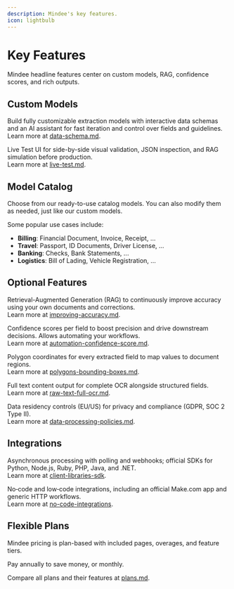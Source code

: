 ```yaml
---
description: Mindee's key features.
icon: lightbulb
---
```


# Key Features

Mindee headline features center on custom models, RAG, confidence scores, and rich outputs.

## Custom Models

Build fully customizable extraction models with interactive data schemas and an AI assistant for fast iteration and control over fields and guidelines.\
Learn more at [data-schema.md](../models/data-schema.md "mention").

Live Test UI for side-by-side visual validation, JSON inspection, and RAG simulation before production.\
Learn more at [live-test.md](../models/live-test.md "mention").

## Model Catalog

Choose from our ready-to-use catalog models. You can also modify them as needed, just like our custom models.

Some popular use cases include:

* **Billing**: Financial Document, Invoice, Receipt, ...
* **Travel**: Passport, ID Documents, Driver License, ...
* **Banking**: Checks, Bank Statements, ...
* **Logistics**: Bill of Lading, Vehicle Registration, ...

## Optional Features

Retrieval-Augmented Generation (RAG) to continuously improve accuracy using your own documents and corrections.\
Learn more at [improving-accuracy.md](../models/optional-features/improving-accuracy.md "mention").

Confidence scores per field to boost precision and drive downstream decisions. Allows automating your workflows.\
Learn more at [automation-confidence-score.md](../models/optional-features/automation-confidence-score.md "mention").

Polygon coordinates for every extracted field to map values to document regions.\
Learn more at [polygons-bounding-boxes.md](../models/optional-features/polygons-bounding-boxes.md "mention").

Full text content output for complete OCR alongside structured fields.\
Learn more at [raw-text-full-ocr.md](../models/optional-features/raw-text-full-ocr.md "mention").

Data residency controls (EU/US) for privacy and compliance (GDPR, SOC 2 Type II).\
Learn more at [data-processing-policies.md](../models/data-processing-policies.md "mention").

## Integrations

Asynchronous processing with polling and webhooks; official SDKs for Python, Node.js, Ruby, PHP, Java, and .NET.\
Learn more at [client-libraries-sdk](../integrations/client-libraries-sdk/ "mention").

No‑code and low‑code integrations, including an official Make.com app and generic HTTP workflows.\
Learn more at [no-code-integrations](../integrations/no-code-integrations/ "mention").

## Flexible Plans

Mindee pricing is plan-based with included pages, overages, and feature tiers.

Pay annually to save money, or monthly.

Compare all plans and their features at [plans.md](../account-management/plans.md "mention").

